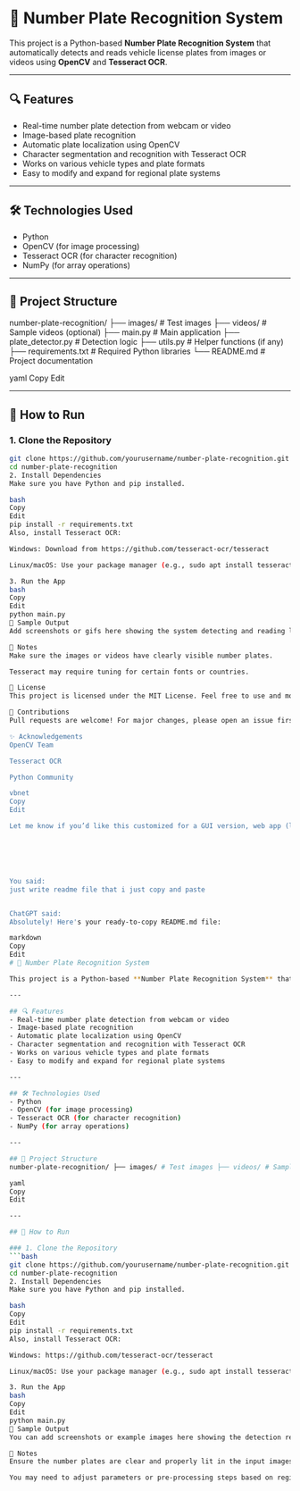 # 🚗 Number Plate Recognition System

This project is a Python-based **Number Plate Recognition System** that automatically detects and reads vehicle license plates from images or videos using **OpenCV** and **Tesseract OCR**.

---

## 🔍 Features
- Real-time number plate detection from webcam or video
- Image-based plate recognition
- Automatic plate localization using OpenCV
- Character segmentation and recognition with Tesseract OCR
- Works on various vehicle types and plate formats
- Easy to modify and expand for regional plate systems

---

## 🛠️ Technologies Used
- Python
- OpenCV (for image processing)
- Tesseract OCR (for character recognition)
- NumPy (for array operations)

---

## 📂 Project Structure
number-plate-recognition/ ├── images/ # Test images ├── videos/ # Sample videos (optional) ├── main.py # Main application ├── plate_detector.py # Detection logic ├── utils.py # Helper functions (if any) ├── requirements.txt # Required Python libraries └── README.md # Project documentation

yaml
Copy
Edit

---

## 🚀 How to Run

### 1. Clone the Repository
```bash
git clone https://github.com/yourusername/number-plate-recognition.git
cd number-plate-recognition
2. Install Dependencies
Make sure you have Python and pip installed.

bash
Copy
Edit
pip install -r requirements.txt
Also, install Tesseract OCR:

Windows: Download from https://github.com/tesseract-ocr/tesseract

Linux/macOS: Use your package manager (e.g., sudo apt install tesseract-ocr)

3. Run the App
bash
Copy
Edit
python main.py
🧪 Sample Output
Add screenshots or gifs here showing the system detecting and reading license plates.

📌 Notes
Make sure the images or videos have clearly visible number plates.

Tesseract may require tuning for certain fonts or countries.

📄 License
This project is licensed under the MIT License. Feel free to use and modify it.

🤝 Contributions
Pull requests are welcome! For major changes, please open an issue first to discuss what you'd like to change.

✨ Acknowledgements
OpenCV Team

Tesseract OCR

Python Community

vbnet
Copy
Edit

Let me know if you’d like this customized for a GUI version, web app (like Flask), or deep learning version (YOLO/CRNN).






You said:
just write readme file that i just copy and paste


ChatGPT said:
Absolutely! Here's your ready-to-copy README.md file:

markdown
Copy
Edit
# 🚗 Number Plate Recognition System

This project is a Python-based **Number Plate Recognition System** that automatically detects and reads vehicle license plates from images or videos using **OpenCV** and **Tesseract OCR**.

---

## 🔍 Features
- Real-time number plate detection from webcam or video
- Image-based plate recognition
- Automatic plate localization using OpenCV
- Character segmentation and recognition with Tesseract OCR
- Works on various vehicle types and plate formats
- Easy to modify and expand for regional plate systems

---

## 🛠️ Technologies Used
- Python
- OpenCV (for image processing)
- Tesseract OCR (for character recognition)
- NumPy (for array operations)

---

## 📂 Project Structure
number-plate-recognition/ ├── images/ # Test images ├── videos/ # Sample videos (optional) ├── main.py # Main application ├── plate_detector.py # Detection logic ├── utils.py # Helper functions (if any) ├── requirements.txt # Required Python libraries └── README.md # Project documentation

yaml
Copy
Edit

---

## 🚀 How to Run

### 1. Clone the Repository
```bash
git clone https://github.com/yourusername/number-plate-recognition.git
cd number-plate-recognition
2. Install Dependencies
Make sure you have Python and pip installed.

bash
Copy
Edit
pip install -r requirements.txt
Also, install Tesseract OCR:

Windows: https://github.com/tesseract-ocr/tesseract

Linux/macOS: Use your package manager (e.g., sudo apt install tesseract-ocr)

3. Run the App
bash
Copy
Edit
python main.py
🧪 Sample Output
You can add screenshots or example images here showing the detection results.

📌 Notes
Ensure the number plates are clear and properly lit in the input images or videos.

You may need to adjust parameters or pre-processing steps based on regional plate styles.
